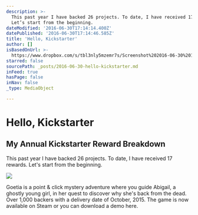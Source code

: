 ```yaml
---
description: >-
  This past year I have backed 26 projects. To date, I have received 17 rewards.
  Let’s start from the beginning.
dateModified: '2016-06-30T17:14:14.400Z'
datePublished: '2016-06-30T17:14:46.585Z'
title: 'Hello, Kickstarter'
author: []
isBasedOnUrl: >-
  https://www.dropbox.com/s/tbl3nly5mzemr7s/Screenshot%202016-06-30%2013.08.24.png?dl=0
starred: false
sourcePath: _posts/2016-06-30-hello-kickstarter.md
inFeed: true
hasPage: false
inNav: false
_type: MediaObject

---
```

# Hello, Kickstarter

## My Annual Kickstarter Reward Breakdown

This past year I have backed 26 projects. To date, I have received 17 rewards. Let's start from the beginning.

<article style=""><img src="https://s3-us-west-2.amazonaws.com/the-grid-img/p/aa32b382ef623751385717ea855f91b30ab8c041.png" /><p>Goetia is a point &amp; click mystery adventure where you guide Abigail, a ghostly young girl, in her quest to discover why she's back from the dead. Over 1,000 backers with a delivery date of October, 2015. The game is now available on Steam or you can download a demo here.</p></article>